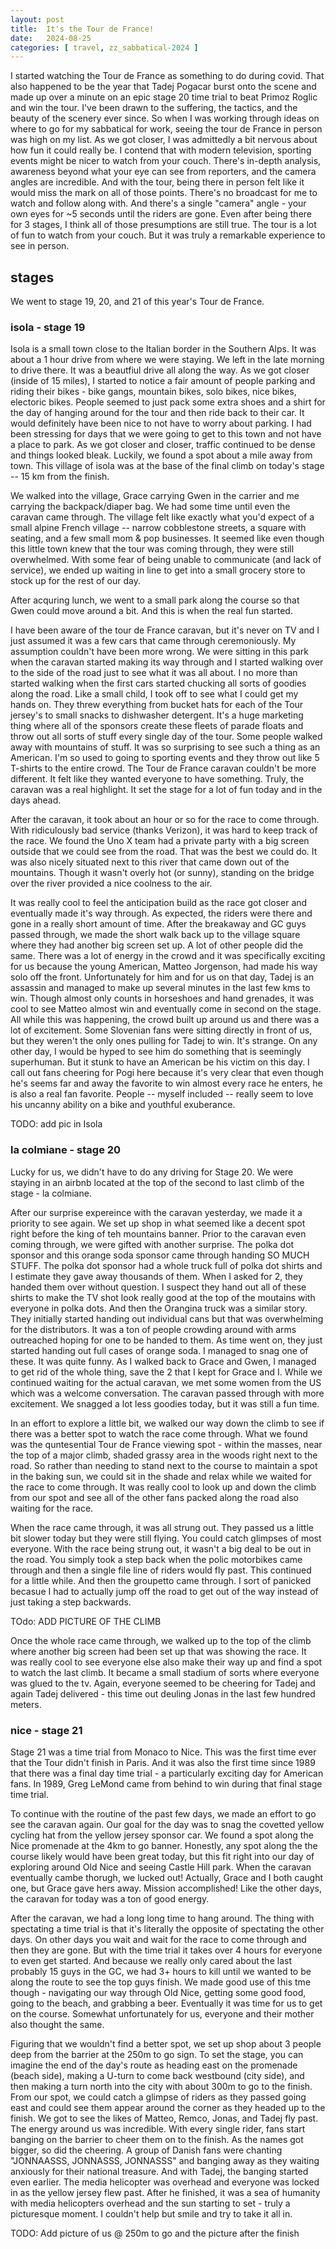```yaml
---
layout: post
title:  It's the Tour de France!
date:   2024-08-25
categories: [ travel, zz_sabbatical-2024 ]
---
```


I started watching the Tour de France as something
to do during covid. That also happened to be the 
year that Tadej Pogacar burst onto the scene
and made up over a minute on an epic stage 20
time trial to beat Primoz Roglic and win the tour.
I've been drawn to the suffering, the tactics, and the
beauty of the scenery ever since. So when I was 
working through ideas on where to go for my
sabbatical for work, seeing the tour de France in 
person was high on my list. As we got closer, I was
admittedly a bit nervous about how fun it could
really be. I contend that with modern television,
sporting events might be nicer to watch from your 
couch. There's in-depth analysis, awareness beyond
what your eye can see from reporters, and the
camera angles are incredible. And with the tour,
being there in person felt like it would miss the mark
on all of those points. There's no broadcast
for me to watch and follow along with. And there's a
single "camera" angle - your own eyes for ~5 seconds
until the riders are gone. Even after being there
for 3 stages, I think all of those presumptions are still 
true. The tour is a lot of fun to watch from your couch.
But it was truly a remarkable experience to see in
person. 

## stages
We went to stage 19, 20, and 21 of this year's Tour de
France. 

### isola - stage 19
Isola is a small town close to the Italian border in the 
Southern Alps. It was about a 1 hour drive from where we
were staying. We left in the late morning to drive 
there. It was a beautfiul drive all along the way. As
we got closer (inside of 15 miles), I started to notice a
fair amount of people parking and riding their bikes - bike 
gangs, mountain bikes, solo bikes, nice bikes, electoric bikes.
People seemed to just pack some extra
shoes and a shirt for the day of hanging around for the tour
and then ride back to their car. 
It would definitely have been nice to not have to worry about 
parking. I had been stressing for days that we were going
to get to this town and not
have a place to park. As we got closer and closer,
traffic continued to be dense and things looked bleak.
Luckily, we found a spot about a mile away from town.
This village of isola was at the base of the final 
climb on today's stage -- 15 km from the finish.

We walked into the village, Grace carrying Gwen in the
carrier and me carrying the backpack/diaper bag. We had 
some time until even the caravan came through. The 
village felt like exactly what you'd expect of a small
alpine French village -- narrow cobblestone streets,
a square with seating, and a few small mom & pop businesses.
It seemed like even though this little town knew that
the tour was coming through, they were still overwhelmed.
With some fear of being unable to communicate (and lack of 
service), we ended up waiting in line to get into a small
grocery store to stock up for the rest of our day. 

After acquring lunch, we went to a small park along the course
so that Gwen could move around a bit. And this is when
the real fun started.

I have been aware of the tour de France caravan, but it's 
never on TV and I just assumed it was a few cars that
came through ceremoniously. My assumption couldn't have 
been more wrong. We were sitting in this park when the caravan
started making its way through and I started walking over
to the side of the road just to see what it was all about. I no 
more than started walking when the first cars
started chucking all sorts of goodies along the road. Like a 
small child, I took off to see what I could get my hands on. They 
threw everything from bucket hats for each of the Tour jersey's to
small snacks to dishwasher detergent. It's a huge marketing thing
where all of the sponsors create these fleets of parade floats 
and throw out all sorts of stuff every single day of the tour. 
Some people walked away with mountains of stuff. It was so 
surprising to see such a thing as an American. I'm so used to going
to sporting events and they throw out like 5 T-shirts to the 
entire crowd. The Tour de France caravan couldn't be more different.
It felt like they wanted everyone to have something. Truly, the
caravan was a real highlight. It set the stage for a lot of fun
today and in the days ahead.

After the caravan, it took about an hour or so for the race
to come through. With ridiculously bad service (thanks Verizon),
it was hard to keep track of the race. We found the Uno X 
team had a private party with a big screen outside that we 
could see from the road. That was the best we could do. It was
also nicely situated next to this river that came down out of
the mountains. Though it wasn't overly hot (or sunny), standing
on the bridge over the river provided a nice coolness to the air. 

It was really cool to feel the anticipation build as the race 
got closer and eventually made it's way through. As expected,
the riders were there and gone in a really short amount of
time. After the breakaway and GC guys passed through, 
we made the short walk back up to the village square where they
had another big screen set up. A lot of other people did the
same. There was a lot of energy in the crowd and it was 
specifically exciting for us because the young American, Matteo
Jorgenson, had made his way solo off the front. Unfortunately
for him and for us on that day, Tadej is an assassin and 
managed to make up several minutes in the last few kms to win.
Though almost only counts in horseshoes and hand grenades,
it was cool to see Matteo almost win and eventually come
in second on the stage. All while this was happening, the crowd
built up around us and there was a lot of excitement. Some
Slovenian fans were sitting directly in front of us, but they 
weren't the only ones pulling for Tadej to win. It's strange.
On any other day, I would be hyped to see him do something
that is seemingly superhuman. But it stunk to have an American
be his victim on this day. I call out fans cheering for Pogi
here because it's very clear that even though he's seems
far and away the favorite to win almost every race he enters,
he is also a real fan favorite. People -- myself included --
really seem to love his uncanny ability on a bike and
youthful exuberance. 


TODO: add pic in Isola

### la colmiane  - stage 20
Lucky for us, we didn't have to do any driving for Stage 20.
We were staying in an airbnb located at the top of the second
to last climb of the stage - la colmiane. 

After our surprise expereince with the caravan yesterday,
we made it a priority to see again. We set up shop in what seemed
like a decent spot right before the king of teh mountains 
banner. Prior to the caravan even coming through, we were
gifted with another surprise. The polka dot sponsor and this 
orange soda sponsor came through handing SO MUCH STUFF. The 
polka dot sponsor had a whole truck full of polka dot shirts
and I estimate they gave away thousands of them. When I asked for
2, they handed them over without question. I suspect they hand
out all of these shirts to make the TV shot look really good
at the top of the moutains with everyone in polka dots.
And then the Orangina truck was a similar story. They initially 
started handing out 
individual cans but that was overwhelming for the distributors.
It was a ton of people crowding around with arms outreached hoping 
for one to be handed to them. As time went on, they just started
handing out full cases of orange soda. I managed to snag one of
these. It was quite funny. As I walked back to Grace and Gwen,
I managed to get rid of the whole thing, save the 2 that I kept
for Grace and I. While we continued waiting for the actual caravan,
we met some women from the US which was a welcome conversation.
The caravan passed through with more excitement. We snagged
a lot less goodies today, but it was still a fun time. 

In an effort to explore a little bit, we walked our way down the 
climb to see if there was a better spot to watch
the race come through. What we found was the quntesential 
Tour de France viewing spot - within the masses, near the top of
a major climb, shaded grassy area in the woods right next to the
road. So rather than needing to stand next to the course to 
maintain a spot in the baking sun, we could sit in the shade
and relax while we waited for the race to come through. It was 
really cool to look up and down the climb from our spot and see
all of the other fans packed along the road also waiting for
the race. 

When the race came through, it was all strung out. They passed
us a little bit slower today but they were still flying. You
could catch glimpses of most everyone. With the race being 
strung out, it wasn't a big deal to be out in the road. You 
simply took a step back when the polic motorbikes came through
and then a single file line of riders would fly past. This continued
for a little while. And then the groupetto came through. I 
sort of panicked becasue I had to actually jump off the road to
get out of the way instead of just taking a step backwards. 

TOdo: ADD PICTURE OF THE CLIMB

Once the whole race came through, we walked up to the top of the
climb where another big screen had been set up that was showing 
the race. It was really cool to see everyone else also make their
way up and find a spot to watch the last climb. It became
a small stadium of sorts where everyone was glued to the tv.
Again, everyone seemed to be cheering for Tadej and again Tadej 
delivered - this time out deuling Jonas in the last few hundred 
meters.

### nice - stage 21
Stage 21 was a time trial from Monaco to Nice. This was
the first time ever that the Tour didn't finish in Paris.
And it was also the first time since 1989 that there was a 
final day time trial - a particularly exciting day for American
fans. In 1989, Greg LeMond came from behind to win during
that final stage time trial.

To continue with the routine of the past few days, we made an effort
to go see the caravan again. Our goal for the day was to snag 
the covetted yellow cycling hat from the yellow jersey sponsor car. 
We found a spot along the Nice promenade at the 4km to go banner.
Honestly, any spot along the the course likely would have been 
great today, but this fit right into our day of exploring around
Old Nice and seeing Castle Hill park. When the caravan eventually
cambe thorugh, we lucked out! Actually, Grace and I both caught 
one, but Grace gave hers away. Mission accomplished! Like the other
days, the caravan for today was a ton of good energy. 

After the caravan, we had a long long time to hang around. The thing
with spectating a time trial is that it's literally the opposite of
spectating the other days. On other days you wait and wait for the 
race to come through and then they are gone. But with the time trial
it takes over 4 hours for everyone to even get started. And because 
we really only cared about the last probably 15 guys in the GC, we
had 3+ hours to kill until we wanted to be along the route
to see the top guys finish. We made good use of this tme though - 
navigating our way through Old Nice, getting some good food, 
going to the beach, and grabbing a beer. Eventually it was time 
for us to get on the course. Somewhat unfortunately for us, 
everyone and their mother also thought the same.

Figuring that we wouldn't find a better spot, we set up shop
about 3 people deep from the barrier at the 250m to go sign.
To set the stage, you can imagine the end of the day's route 
as heading east on the promenade (beach side), making a U-turn
to come back westbound (city side), and then making a turn north
into the city with about 300m to go to the finish. From our spot, 
we could catch a glimpse of riders as they passed going east 
and could see them appear around the corner as they headed up
to the finish. We got to see the likes of Matteo, Remco, Jonas, 
and Tadej fly past. The energy around us was incredible. With every 
single rider, fans start banging on the barrier to cheer them on
to the finish. As the names got bigger, so did the cheering. 
A group of Danish fans were chanting "JONNAASSS, JONNASSS, 
JONNASSS" and banging away as they waiting anxiously for their 
national treasure. And with Tadej, the banging started even
earlier. The media helicopter was overhead and everyone was 
locked in as the yellow jersey flew past. After he finished, it
was a sea of humanity with media helicopters overhead and the
sun starting to set - truly a picturesque moment. I couldn't help
but smile and try to take it all in.

TODO: Add picture of us @ 250m to go and the picture after the finish


